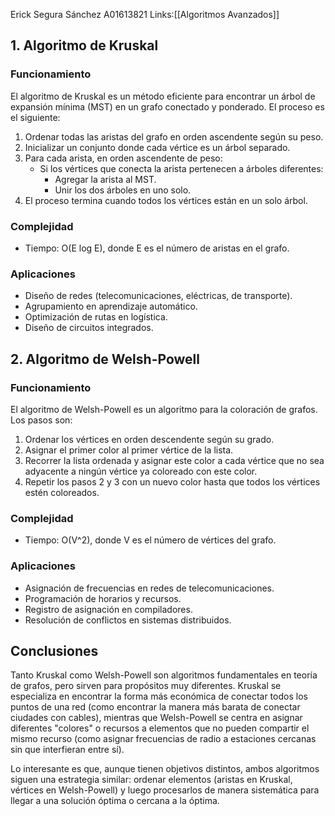 Erick Segura Sánchez A01613821
Links:[[Algoritmos Avanzados]]

## 1. Algoritmo de Kruskal

### Funcionamiento
El algoritmo de Kruskal es un método eficiente para encontrar un árbol de expansión mínima (MST) en un grafo conectado y ponderado. El proceso es el siguiente:

1. Ordenar todas las aristas del grafo en orden ascendente según su peso.
2. Inicializar un conjunto donde cada vértice es un árbol separado.
3. Para cada arista, en orden ascendente de peso:
   - Si los vértices que conecta la arista pertenecen a árboles diferentes:
     - Agregar la arista al MST.
     - Unir los dos árboles en uno solo.
4. El proceso termina cuando todos los vértices están en un solo árbol.

### Complejidad
- Tiempo: O(E log E), donde E es el número de aristas en el grafo.

### Aplicaciones
- Diseño de redes (telecomunicaciones, eléctricas, de transporte).
- Agrupamiento en aprendizaje automático.
- Optimización de rutas en logística.
- Diseño de circuitos integrados.

## 2. Algoritmo de Welsh-Powell

### Funcionamiento
El algoritmo de Welsh-Powell es un algoritmo para la coloración de grafos. Los pasos son:

1. Ordenar los vértices en orden descendente según su grado.
2. Asignar el primer color al primer vértice de la lista.
3. Recorrer la lista ordenada y asignar este color a cada vértice que no sea adyacente a ningún vértice ya coloreado con este color.
4. Repetir los pasos 2 y 3 con un nuevo color hasta que todos los vértices estén coloreados.

### Complejidad
- Tiempo: O(V^2), donde V es el número de vértices del grafo.

### Aplicaciones
- Asignación de frecuencias en redes de telecomunicaciones.
- Programación de horarios y recursos.
- Registro de asignación en compiladores.
- Resolución de conflictos en sistemas distribuidos.


## Conclusiones

Tanto Kruskal como Welsh-Powell son algoritmos fundamentales en teoría de grafos, pero sirven para propósitos muy diferentes. Kruskal se especializa en encontrar la forma más económica de conectar todos los puntos de una red (como encontrar la manera más barata de conectar ciudades con cables), mientras que Welsh-Powell se centra en asignar diferentes "colores" o recursos a elementos que no pueden compartir el mismo recurso (como asignar frecuencias de radio a estaciones cercanas sin que interfieran entre sí).

Lo interesante es que, aunque tienen objetivos distintos, ambos algoritmos siguen una estrategia similar: ordenar elementos (aristas en Kruskal, vértices en Welsh-Powell) y luego procesarlos de manera sistemática para llegar a una solución óptima o cercana a la óptima.